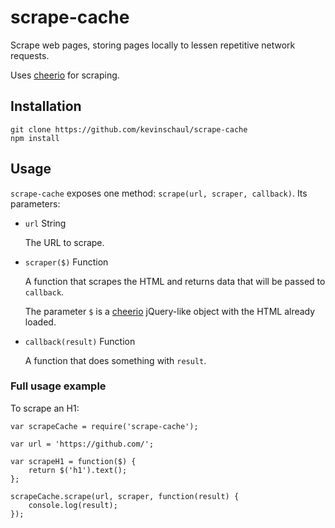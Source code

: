 # scrape-cache

Scrape web pages, storing pages locally to lessen repetitive network requests.

Uses [cheerio](https://github.com/cheeriojs/cheerio) for scraping.

## Installation

    git clone https://github.com/kevinschaul/scrape-cache
    npm install

## Usage

`scrape-cache` exposes one method: `scrape(url, scraper, callback)`.
Its parameters:

* `url` String

    The URL to scrape.

* `scraper($)` Function

    A function that scrapes the HTML and returns data that will be
    passed to `callback`.

    The parameter `$` is a [cheerio](https://github.com/cheeriojs/cheerio)
    jQuery-like object with the HTML already loaded.

* `callback(result)` Function

    A function that does something with `result`.


### Full usage example

To scrape an H1:

    var scrapeCache = require('scrape-cache');

    var url = 'https://github.com/';

    var scrapeH1 = function($) {
        return $('h1').text();
    };

    scrapeCache.scrape(url, scraper, function(result) {
        console.log(result);
    });

